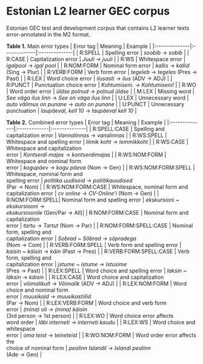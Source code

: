 # Estonian L2 learner GEC corpus
Estonian GEC test and development corpus that contains L2 learner texts error-annotated in the M2 format.


**Table 1.** Main error types
| Error tag | Meaning | Example |
|:--------------|:-------------|:--------------|
| R:SPELL | Spelling error | _soobib_ -> _sobib_ |
| R:CASE | Capitalization error | _Juuli_ -> _juuli_ |
| R:WS | Whitespace error | _igalpool_ -> _igal pool_ |
| R:NOM:FORM | Nominal form error | _kallis_ -> _kallid_ (Sing -> Plur) |
| R:VERB:FORM | Verb form error | _tegeleb_ -> _tegeles_ (Pres -> Past) |
| R:LEX | Word choice error | _ilusasti_ -> _ilus_ (ADV -> ADJ) |
| R:PUNCT | Punctuation choice error | _Kohtumiseni._ -> _Kohtumiseni!_ |
| R:WO | Word order error | _üldse polnud_ -> _polnud üldse_ |
| M:LEX | Missing word | _See väga ilus linn_ -> _See on väga ilus linn_ |
| U:LEX | Unnecessary word | _auto välimus on punane_ -> _auto on punane_ |
| U:PUNCT | Unnecessary punctuation | _laupäeval, kell 10_ -> _laupäeval kell 10_ |

**Table 2.** Combined error types
| Error tag | Meaning | Example |
|:--------------|:-------------|:--------------|
| R:SPELL:CASE | Spelling and capitalization error | _Vannalinnas_ -> _vanalinnas_ |
| R:WS:SPELL | Whitespace and spelling error | _liimik koht_ -> _lemmikkoht_ |
| R:WS:CASE | Whitespace and capitalization<br />error | _Kontserdi majas_ -> _kontserdimajas_ |
| R:WS:NOM:FORM | Whitespace and nominal form<br />error | _kogupäev_ -> _kogu päeva_ (Nom -> Gen) |
| R:WS:NOM:FORM:SPELL | Whitespace, nominal form and<br />spelling error | _politika uudiseid_ -> _poliitikauudised_<br />(Par -> Nom) |
| R:WS:NOM:FORM:CASE | Whitespace, nominal form and<br />capitalization error | _cv online_ -> _CV-Online’i_ (Nom -> Gen) |
| R:NOM:FORM:SPELL| Nominal form and spelling error | _ekskursioni_ ~ _ekskursiooni_ -><br />_ekskursioonile_ (Gen/Par -> All)|
| R:NOM:FORM:CASE | Nominal form and capitalization<br />error | _tartu_ -> _Tartut_ (Nom -> Par) |
| R:NOM:FORM:SPELL:CASE | Nominal form, spelling and<br />capitalization error | _Sobrad_ ~ _Sõbrad_ -> _sõpradega_<br />(Nom -> Com) |
| R:VERB:FORM:SPELL | Verb form and spelling error | _kaisin_ ~ _käisin_ -> _käin_ (Past -> Pres) |
| R:VERB:FORM:SPELL:CASE | Verb form, spelling and<br />capitalization error | _jstume_ ~ _istume_ -> _Istusime_<br />(Pres -> Past) |
| R:LEX:SPELL | Word choice and spelling error | _laksin_ ~ _läksin_ -> _käisin_ |
| R:LEX:CASE | Word choice and capitalization<br />error | _võimalikult_ -> _Võimalik_ (ADV -> ADJ) |
| R:LEX:NOM:FORM | Word choice and nominal form<br />error | _muusikaid_ -> _muusikastiilid_<br />(Par -> Nom) |
| R:LEX:VERB:FORM | Word choice and verb form<br />error | _(mina) oli_ -> _(mina) käisin_<br />(3rd person -> 1st person) |
| R:LEX:WO | Word choice error affects<br />word order | _läbi interneti_ -> _interneti kaudu_ |
| R:LEX:WS | Word choice and whitespace<br />error | _oma teist_ -> _teineteist_ |
| R:WO:NOM:FORM | Word order error affects the<br />choice of nominal form | _pealinn Islandil_ -> _Islandi pealinn_<br />(Ade -> Gen) |
